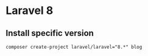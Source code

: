 # Laravel 8

## Install specific version

```
composer create-project laravel/laravel="8.*" blog
```
